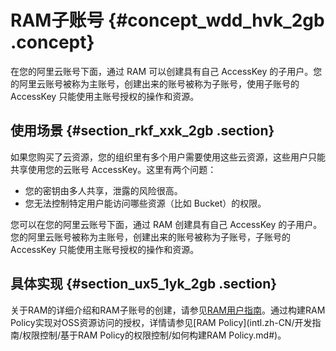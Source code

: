 # RAM子账号 {#concept_wdd_hvk_2gb .concept}

在您的阿里云账号下面，通过 RAM 可以创建具有自己 AccessKey 的子用户。您的阿里云账号被称为主账号，创建出来的账号被称为子账号，使用子账号的 AccessKey 只能使用主账号授权的操作和资源。

## 使用场景 {#section_rkf_xxk_2gb .section}

如果您购买了云资源，您的组织里有多个用户需要使用这些云资源，这些用户只能共享使用您的云账号 AccessKey。这里有两个问题：

-   您的密钥由多人共享，泄露的风险很高。
-   您无法控制特定用户能访问哪些资源（比如 Bucket）的权限。

您可以在您的阿里云账号下面，通过 RAM 创建具有自己 AccessKey 的子用户。您的阿里云账号被称为主账号，创建出来的账号被称为子账号，子账号的 AccessKey 只能使用主账号授权的操作和资源。

## 具体实现 {#section_ux5_1yk_2gb .section}

关于RAM的详细介绍和RAM子账号的创建，请参见[RAM用户指南](../../../../../intl.zh-CN/用户指南/概述.md#)。通过构建RAM Policy实现对OSS资源访问的授权，详情请参见[RAM Policy](intl.zh-CN/开发指南/权限控制/基于RAM Policy的权限控制/如何构建RAM Policy.md#)。

